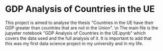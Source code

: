 # GDP Analysis of Countries in the UE

This project is aimed to analyse the thesis "Countries in the UE have their GDP greater than countries that are not in the Union". \n
The main file is the jupyeter notebook "GDP Analysis of Countries in the UE.ipynb" which covers the data used and the full analysis of it.
It is important to add that this was my first data science project in my university and in my life.
